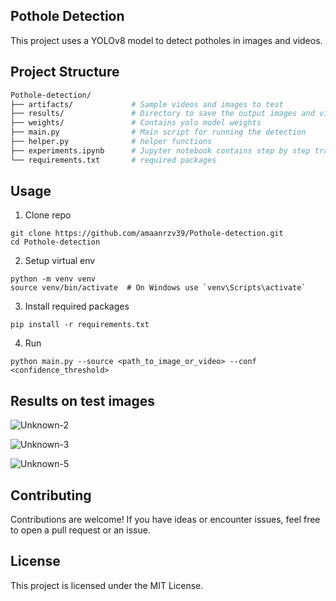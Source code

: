 ## Pothole Detection
This project uses a YOLOv8 model to detect potholes in images and videos.

## Project Structure
```bash
Pothole-detection/
├── artifacts/             # Sample videos and images to test
├── results/               # Directory to save the output images and videos
├── weights/               # Contains yolo model weights
├── main.py                # Main script for running the detection
├── helper.py              # helper functions
├── experiments.ipynb      # Jupyter notebook contains step by step training implementation and result metrics
└── requirements.txt       # required packages
```

## Usage
1. Clone repo
```
git clone https://github.com/amaanrzv39/Pothole-detection.git
cd Pothole-detection
```
2. Setup virtual env
```
python -m venv venv
source venv/bin/activate  # On Windows use `venv\Scripts\activate`
```
3. Install required packages
```
pip install -r requirements.txt
```
4. Run
```
python main.py --source <path_to_image_or_video> --conf <confidence_threshold>
```

## Results on test images
![Unknown-2](https://github.com/user-attachments/assets/2bd410d1-8614-4be8-9692-1a9da182a6e9)

![Unknown-3](https://github.com/user-attachments/assets/48012440-db20-4852-b34b-a7a83caa92b3)

![Unknown-5](https://github.com/user-attachments/assets/7a41c9b6-8ec4-4fc2-83e4-54967247268f)

## Contributing
Contributions are welcome! If you have ideas or encounter issues, feel free to open a pull request or an issue.

## License
This project is licensed under the MIT License.
